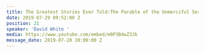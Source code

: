 ```yaml
---
title: The Greatest Stories Ever Told:The Parable of the Unmerciful Servant
date: 2019-07-29 09:52:00 Z
position: 21
speaker: 'David White '
media: https://www.youtube.com/embed/m9P3B4wZ3Jk
message_date: 2019-07-28 10:00:00 Z
---
```


